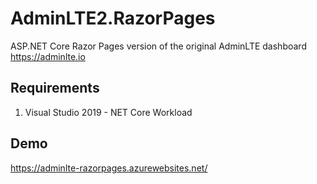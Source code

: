 # AdminLTE2.RazorPages
ASP.NET Core Razor Pages version of the original AdminLTE dashboard https://adminlte.io
## Requirements
1. Visual Studio 2019 - NET Core Workload
## Demo
https://adminlte-razorpages.azurewebsites.net/
